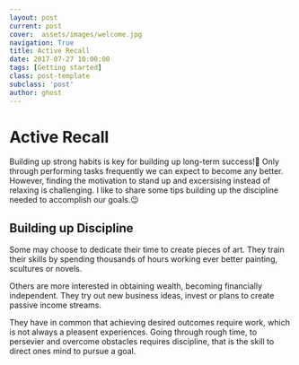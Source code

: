 ```yaml
---
layout: post
current: post
cover:  assets/images/welcome.jpg
navigation: True
title: Active Recall
date: 2017-07-27 10:00:00
tags: [Getting started]
class: post-template
subclass: 'post'
author: ghost
---
```


# Active Recall
Building up strong habits is key for building up long-term success!🥇 Only through performing tasks frequently we can expect to become any better. However, finding the motivation to stand up and excersising instead of relaxing is challenging. I like to share some tips building up the discipline needed to accomplish our goals.😉

## Building up Discipline



Some may choose to dedicate their time to create pieces of art. They train their skills by spending thousands of hours working ever better painting, scultures or novels.

Others are more interested in obtaining wealth, becoming financially
independent. They try out new business ideas, invest or plans to create passive
income streams.

They have in common that achieving desired outcomes require work, which is not
always a pleasent experiences. Going through rough time, to persevier and
overcome obstacles requires discipline, that is the skill to direct ones mind
to pursue a goal.
